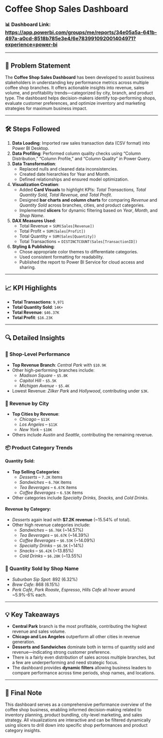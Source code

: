 # Coffee Shop Sales Dashboard

### 📊 Dashboard Link: https://app.powerbi.com/groups/me/reports/34e05a5a-641b-497a-a0cd-8518b785e3e4/6e783991092001404971?experience=power-bi

---

## 📌 Problem Statement

The **Coffee Shop Sales Dashboard** has been developed to assist business stakeholders in understanding key performance metrics across multiple coffee shop branches. It offers actionable insights into revenue, sales volume, and profitability trends—categorized by city, branch, and product type. The dashboard helps decision-makers identify top-performing shops, evaluate customer preferences, and optimize inventory and marketing strategies for maximum business impact.

---

## 🛠️ Steps Followed

1. **Data Loading**: Imported raw sales transaction data (CSV format) into Power BI Desktop.
2. **Data Profiling**: Performed column quality checks using “Column Distribution,” “Column Profile,” and “Column Quality” in Power Query.
3. **Data Transformation**:
   - Replaced nulls and cleaned data inconsistencies.
   - Created date hierarchies for Year and Month.
   - Defined relationships and ensured model optimization.
4. **Visualization Creation**:
   - Added **Card Visuals** to highlight KPIs: *Total Transactions, Total Quantity Sold, Total Revenue, and Total Profit*.
   - Designed **bar charts and column charts** for comparing *Revenue* and *Quantity Sold* across branches, cities, and product categories.
   - Implemented **slicers** for dynamic filtering based on *Year*, *Month*, and *Shop Name*.
5. **DAX Measures Used**:
   - Total Revenue = `SUM(Sales[Revenue])`
   - Total Profit = `SUM(Sales[Profit])`
   - Total Quantity = `SUM(Sales[Quantity])`
   - Total Transactions = `DISTINCTCOUNT(Sales[TransactionID])`
6. **Styling & Publishing**:
   - Chose appropriate color themes to differentiate categories.
   - Used consistent formatting for readability.
   - Published the report to Power BI Service for cloud access and sharing.

---

## 📈 KPI Highlights

- **Total Transactions**: `9,971`
- **Total Quantity Sold**: `14K+`
- **Total Revenue**: `$46.37K`
- **Total Profit**: `$16.23K`

---

## 🔍 Detailed Insights

### 🏪 Shop-Level Performance

- **Top Revenue Branch**: *Central Park* with `$10.9K`
- Other high-performing branches include:
  - *Madison Square* - `$5.8K`
  - *Capitol Hill* - `$5.5K`
  - *Michigan Avenue* - `$5.4K`
- Lowest Revenue: *Zilker Park* and *Hollywood*, contributing under `$3K`.

### 📍 Revenue by City

- **Top Cities by Revenue**:
  - *Chicago* – `$11K`
  - *Los Angeles* – `$11K`
  - *New York* – `$10K`
- Others include *Austin* and *Seattle*, contributing the remaining revenue.

### 📦 Product Category Trends

#### Quantity Sold:

- **Top Selling Categories**:
  - *Desserts* – `7.2K` items
  - *Sandwiches* – `6.76K` items
  - *Tea Beverages* – `6.67K` items
  - *Coffee Beverages* – `6.53K` items
- Other categories include *Specialty Drinks, Snacks,* and *Cold Drinks*.

#### Revenue by Category:

- *Desserts* again lead with **$7.2K revenue** (~15.54% of total).
- Other high revenue categories include:
  - *Sandwiches* – `$6.76K` (~14.57%)
  - *Tea Beverages* – `$6.67K` (~14.39%)
  - *Coffee Beverages* – `$6.53K` (~14.09%)
  - *Specialty Drinks* – `$6.5K` (~14%)
  - *Snacks* – `$6.42K` (~13.85%)
  - *Cold Drinks* – `$6.28K` (~13.55%)

### 🧾 Quantity Sold by Shop Name

- *Suburban Sip Spot*: 892 (6.32%)
- *Brew Cafe*: 868 (6.15%)
- *Perk Café*, *Park Roaste*, *Espresso*, *Hills Cafe* all hover around ~5.9%-6% each.

---

## 💡 Key Takeaways

- **Central Park** branch is the most profitable, contributing the highest revenue and sales volume.
- **Chicago and Los Angeles** outperform all other cities in revenue generation.
- **Desserts and Sandwiches** dominate both in terms of quantity sold and revenue—indicating strong customer preference.
- There is a fairly even distribution of sales across multiple branches, but a few are underperforming and need strategic focus.
- The dashboard provides **dynamic filters** allowing business leaders to compare performance across time periods, shop names, and locations.

---

## 📌 Final Note

This dashboard serves as a comprehensive performance overview of the coffee shop business, enabling informed decision-making related to inventory planning, product bundling, city-level marketing, and sales strategy. All visualizations are interactive and can be filtered dynamically using slicers to drill down into specific shop performances and product category insights.
